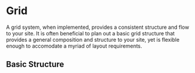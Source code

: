 # Grid

A grid system, when implemented, provides a consistent structure and flow to your site. It is often beneficial to plan out a basic grid structure that provides a general composition and structure to your site, yet is flexible enough to accomodate a myriad of layout requirements.

## Basic Structure
